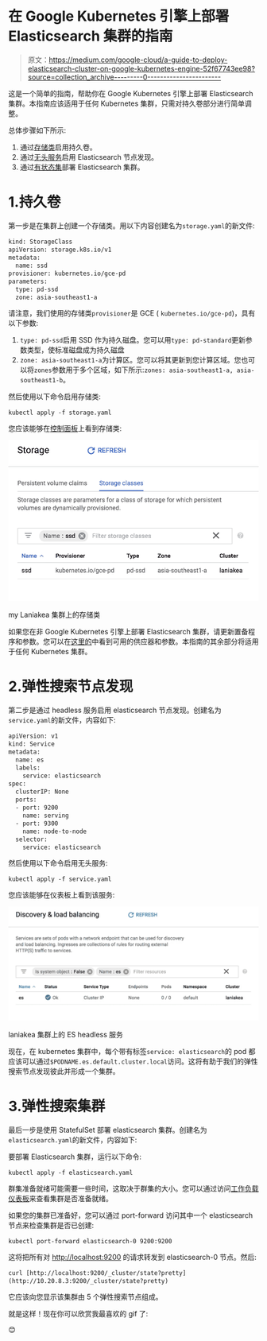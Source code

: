 # 在 Google Kubernetes 引擎上部署 Elasticsearch 集群的指南

> 原文：<https://medium.com/google-cloud/a-guide-to-deploy-elasticsearch-cluster-on-google-kubernetes-engine-52f67743ee98?source=collection_archive---------0----------------------->

这是一个简单的指南，帮助你在 Google Kubernetes 引擎上部署 Elasticsearch 集群。本指南应该适用于任何 Kubernetes 集群，只需对持久卷部分进行简单调整。

总体步骤如下所示:

1.  通过[存储类](https://kubernetes.io/docs/concepts/storage/storage-classes/)启用持久卷。
2.  通过[无头服务](https://kubernetes.io/docs/concepts/services-networking/service/#headless-services)启用 Elasticsearch 节点发现。
3.  通过[有状态集](https://kubernetes.io/docs/concepts/workloads/controllers/statefulset/)部署 Elasticsearch 集群。

# 1.持久卷

第一步是在集群上创建一个存储类。用以下内容创建名为`storage.yaml`的新文件:

```
kind: StorageClass
apiVersion: storage.k8s.io/v1
metadata:
  name: ssd
provisioner: kubernetes.io/gce-pd
parameters:
  type: pd-ssd
  zone: asia-southeast1-a
```

请注意，我们使用的存储类`provisioner`是 GCE ( `kubernetes.io/gce-pd`)，具有以下参数:

1.  `type: pd-ssd`启用 SSD 作为持久磁盘。您可以用`type: pd-standard`更新参数类型，使标准磁盘成为持久磁盘
2.  `zone: asia-southeast1-a`为计算区。您可以将其更新到您计算区域。您也可以将`zones`参数用于多个区域，如下所示:`zones: asia-southeast1-a, asia-southeast1-b`。

然后使用以下命令启用存储类:

```
kubectl apply -f storage.yaml
```

您应该能够在[控制面板](https://console.cloud.google.com/kubernetes/storage)上看到存储类:

![](img/7132de1ce60e466cfa9fb026c53aee2c.png)

my Laniakea 集群上的存储类

如果您在非 Google Kubernetes 引擎上部署 Elasticsearch 集群，请更新置备程序和参数。您可以在[这里的](https://kubernetes.io/docs/concepts/storage/storage-classes/#parameters)中看到可用的供应器和参数。本指南的其余部分将适用于任何 Kubernetes 集群。

# 2.弹性搜索节点发现

第二步是通过 headless 服务启用 elasticsearch 节点发现。创建名为`service.yaml`的新文件，内容如下:

```
apiVersion: v1
kind: Service
metadata:
  name: es
  labels:
    service: elasticsearch
spec:
  clusterIP: None
  ports:
  - port: 9200
    name: serving
  - port: 9300
    name: node-to-node
  selector:
    service: elasticsearch
```

然后使用以下命令启用无头服务:

```
kubectl apply -f service.yaml
```

您应该能够在仪表板上看到该服务:

![](img/f181a4a99966a0c29a469cce9915c44e.png)

laniakea 集群上的 ES headless 服务

现在，在 kubernetes 集群中，每个带有标签`service: elasticsearch`的 pod 都应该可以通过`$PODNAME.es.default.cluster.local`访问。这将有助于我们的弹性搜索节点发现彼此并形成一个集群。

# 3.弹性搜索集群

最后一步是使用 StatefulSet 部署 elasticsearch 集群。创建名为`elasticsearch.yaml`的新文件，内容如下:

要部署 Elasticsearch 集群，运行以下命令:

```
kubectl apply -f elasticsearch.yaml
```

群集准备就绪可能需要一些时间，这取决于群集的大小。您可以通过访问[工作负载仪表板](https://console.cloud.google.com/kubernetes/workload)来查看集群是否准备就绪。

如果您的集群已准备好，您可以通过 port-forward 访问其中一个 elasticsearch 节点来检查集群是否已创建:

```
kubectl port-forward elasticsearch-0 9200:9200
```

这将把所有对 [http://localhost:9200](http://localhost:9200) 的请求转发到 elasticsearch-0 节点。然后:

```
curl [http://localhost:9200/_cluster/state?pretty](http://10.20.8.3:9200/_cluster/state?pretty)
```

它应该向您显示该集群由 5 个弹性搜索节点组成。

就是这样！现在你可以欣赏我最喜欢的 gif 了:

😊